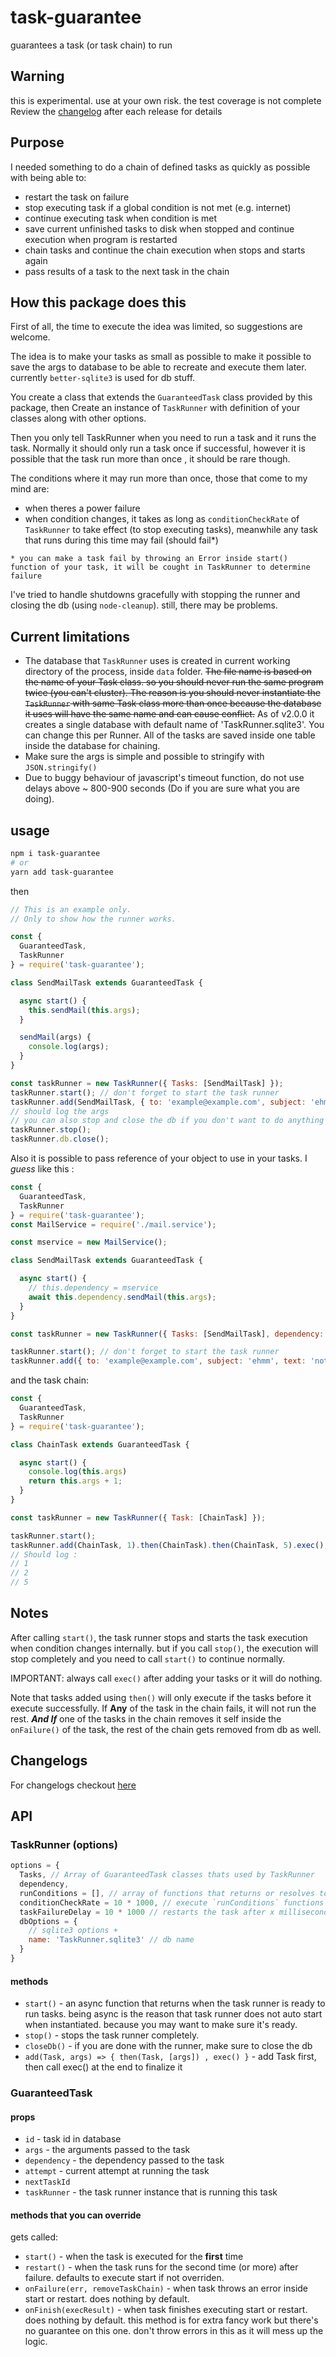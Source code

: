 # task-guarantee

guarantees a task (or task chain) to run

## Warning

this is experimental. use at your own risk. the test coverage is not complete
Review the [changelog](https://github.com/jd1378/GuaranteedTaskRunner/blob/master/CHANGELOG.md) after each release for details

## Purpose

I needed something to do a chain of defined tasks as quickly as possible with being able to:

* restart the task on failure
* stop executing task if a global condition is not met (e.g. internet)
* continue executing task when condition is met
* save current unfinished tasks to disk when stopped and continue execution when program is restarted
* chain tasks and continue the chain execution when stops and starts again
* pass results of a task to the next task in the chain

## How this package does this

First of all, the time to execute the idea was limited, so suggestions are welcome.

The idea is to make your tasks as small as possible to make it possible to save the args to database to be able to recreate and execute them later. currently `better-sqlite3` is used for db stuff.

You create a class that extends the `GuaranteedTask` class provided by this package, then Create an instance of `TaskRunner` with definition of your classes along with other options.

Then you only tell TaskRunner when you need to run a task and it runs the task. Normally it should only run a task once if successful, however it is possible that the task run more than once , it should be rare though.

The conditions where it may run more than once, those that come to my mind are:

* when theres a power failure
* when condition changes, it takes as long as `conditionCheckRate` of `TaskRunner` to take effect (to stop executing tasks), meanwhile any task that runs during this time may fail (should fail*)

`* you can make a task fail by throwing an Error inside start() function of your task, it will be cought in TaskRunner to determine failure`

I've tried to handle shutdowns gracefully with stopping the runner and closing the db (using `node-cleanup`). still, there may be problems.

## Current limitations

* The database that `TaskRunner` uses is created in current working directory of the process, inside `data` folder. ~~The file name is based on the name of your Task class. so you should never run the same program twice (you can't cluster). The reason is you should never instantiate the `TaskRunner` with same Task class more than once because the database it uses will have the same name and can cause conflict.~~ As of v2.0.0 it creates a single database with default name of 'TaskRunner.sqlite3'. You can change this per Runner. All of the tasks are saved inside one table inside the database for chaining.
* Make sure the args is simple and possible to stringify with `JSON.stringify()`
* Due to buggy behaviour of javascript's timeout function, do not use delays above ~ 800-900 seconds (Do if you are sure what you are doing).

## usage

```bash
npm i task-guarantee
# or
yarn add task-guarantee
```

then

```js
// This is an example only.
// Only to show how the runner works.

const {
  GuaranteedTask,
  TaskRunner
} = require('task-guarantee');

class SendMailTask extends GuaranteedTask {

  async start() {
    this.sendMail(this.args);
  }

  sendMail(args) {
    console.log(args);
  }
}

const taskRunner = new TaskRunner({ Tasks: [SendMailTask] });
taskRunner.start(); // don't forget to start the task runner
taskRunner.add(SendMailTask, { to: 'example@example.com', subject: 'ehmm', text: 'nothing' }).exec(); // IMPORTANT: if you don't call exec it will do nothing
// should log the args
// you can also stop and close the db if you don't want to do anything anymore
taskRunner.stop();
taskRunner.db.close();
```

Also it is possible to pass reference of your object to use in your tasks. I *guess* like this :

```js
const {
  GuaranteedTask,
  TaskRunner
} = require('task-guarantee');
const MailService = require('./mail.service');

const mservice = new MailService();

class SendMailTask extends GuaranteedTask {

  async start() {
    // this.dependency = mservice
    await this.dependency.sendMail(this.args);
  }
}

const taskRunner = new TaskRunner({ Tasks: [SendMailTask], dependency: mservice });

taskRunner.start(); // don't forget to start the task runner
taskRunner.add({ to: 'example@example.com', subject: 'ehmm', text: 'nothing' }).exec();
```

and the task chain:

```js
const {
  GuaranteedTask,
  TaskRunner
} = require('task-guarantee');

class ChainTask extends GuaranteedTask {

  async start() {
    console.log(this.args)
    return this.args + 1;
  }
}

const taskRunner = new TaskRunner({ Task: [ChainTask] });

taskRunner.start();
taskRunner.add(ChainTask, 1).then(ChainTask).then(ChainTask, 5).exec();
// Should log :
// 1
// 2
// 5
```

## Notes

After calling `start()`, the task runner stops and starts the task execution when condition changes internally. but if you call `stop()`, the execution will stop completely and you need to call `start()` to continue normally.

IMPORTANT: always call `exec()` after adding your tasks or it will do nothing.

Note that tasks added using `then()` will only execute if the tasks before it execute successfully. If **Any** of the task in the chain fails, it will not run the rest. ***And If*** one of the tasks in the chain removes it self inside the `onFailure()` of the task, the rest of the chain gets removed from db as well.

## Changelogs

For changelogs checkout [here](https://github.com/jd1378/GuaranteedTaskRunner/blob/master/CHANGELOG.md)

## API

### TaskRunner (options)

```js
options = {
  Tasks, // Array of GuaranteedTask classes thats used by TaskRunner
  dependency,
  runConditions = [], // array of functions that returns or resolves to true or false (global run condition , e.g. internet)
  conditionCheckRate = 10 * 1000, // execute `runConditions` functions every x milliseconds
  taskFailureDelay = 10 * 1000 // restarts the task after x milliseconds after failure
  dbOptions = {
    // sqlite3 options +
    name: 'TaskRunner.sqlite3' // db name
  }
}
```

#### methods

* `start()` - an async function that returns when the task runner is ready to run tasks.
being async is the reason that task runner does not auto start when instantiated.
because you may want to make sure it's ready.
* `stop()` - stops the task runner completely.
* `closeDb()` - if you are done with the runner, make sure to close the db
* `add(Task, args) => { then(Task, [args]) , exec() }` - add Task first, then call exec() at the end to finalize it

### GuaranteedTask

#### props

* `id` - task id in database
* `args` - the arguments passed to the task
* `dependency` - the dependency passed to the task
* `attempt` - current attempt at running the task
* `nextTaskId`
* `taskRunner` - the task runner instance that is running this task

#### methods that you can override

gets called:

* `start()` - when the task is executed for the **first** time
* `restart()` - when the task runs for the second time (or more) after failure. defaults to execute start if not overriden.
* `onFailure(err, removeTaskChain)` - when task throws an error inside start or restart. does nothing by default.
* `onFinish(execResult)` - when task finishes executing start or restart. does nothing by default. this method is for extra fancy work but there's no guarantee on this one. don't throw errors in this as it will mess up the logic.
  